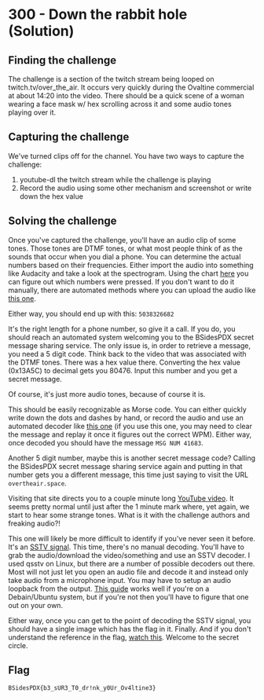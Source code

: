 # 300 - Down the rabbit hole (Solution)

## Finding the challenge

The challenge is a section of the twitch stream being looped on twitch.tv/over_the_air. It occurs very quickly during the Ovaltine commercial at about 14:20 into the video. There should be a quick scene of a woman wearing a face mask w/ hex scrolling across it and some audio tones playing over it.


## Capturing the challenge

We've turned clips off for the channel. You have two ways to capture the challenge:

1. youtube-dl the twitch stream while the challenge is playing
2. Record the audio using some other mechanism and screenshot or write down the hex value

## Solving the challenge

Once you've captured the challenge, you'll have an audio clip of some tones. Those tones are DTMF tones, or what most people think of as the sounds that occur when you dial a phone. You can determine the actual numbers based on their frequencies. Either import the audio into something like Audacity and take a look at the spectrogram. Using the chart [here](https://en.wikipedia.org/wiki/Dual-tone_multi-frequency_signaling#Keypad) you can figure out which numbers were pressed. If you don't want to do it manually, there are automated methods where you can upload the audio like [this one](http://dialabc.com/sound/detect/). 

Either way, you should end up with this: `5038326682`

It's the right length for a phone number, so give it a call. If you do, you should reach an automated system welcoming you to the BSidesPDX secret message sharing service. The only issue is, in order to retrieve a message, you need a 5 digit code. Think back to the video that was associated with the DTMF tones. There was a hex value there. Converting the hex value (0x13A5C) to decimal gets you 80476. Input this number and you get a secret message.

Of course, it's just more audio tones, because of course it is. 

This should be easily recognizable as Morse code. You can either quickly write down the dots and dashes by hand, or record the audio and use an automated decoder like [this one](https://morsecode.world/international/decoder/audio-decoder-adaptive.html) (if you use this one, you may need to clear the message and replay it once it figures out the correct WPM). Either way, once decoded you should have the message `MSG NUM 41683`.

Another 5 digit number, maybe this is another secret message code? Calling the BSidesPDX secret message sharing service again and putting in that number gets you a different message, this time just saying to visit the URL `overtheair.space`. 

Visiting that site directs you to a couple minute long [YouTube video](https://www.youtube.com/watch?v=YcArof3MXx8). It seems pretty normal until just after the 1 minute mark where, yet again, we start to hear some strange tones. What is it with the challenge authors and freaking audio?!

This one will likely be more difficult to identify if you've never seen it before. It's an [SSTV signal](https://en.wikipedia.org/wiki/Slow-scan_television). This time, there's no manual decoding. You'll have to grab the audio/download the video/something and use an SSTV decoder. I used qsstv on Linux, but there are a number of possible decoders out there. Most will not just let you open an audio file and decode it and instead only take audio from a microphone input. You may have to setup an audio loopback from the output. [This guide](https://wiki.debian.org/audio-loopback) works well if you're on a Debain/Ubuntu system, but if you're not then you'll have to figure that one out on your own.

Either way, once you can get to the point of decoding the SSTV signal, you should have a single image which has the flag in it. Finally. And if you don't understand the reference in the flag, [watch this](https://www.youtube.com/watch?v=zdA__2tKoIU). Welcome to the secret circle.

## Flag

```
BSidesPDX{b3_sUR3_T0_dr!nk_y0Ur_Ov4ltine3}
```
